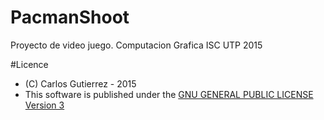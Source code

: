 # PacmanShoot
Proyecto de video juego. Computacion Grafica ISC UTP 2015

#Licence
* (C) Carlos Gutierrez - 2015
* This software is published under the [GNU GENERAL PUBLIC LICENSE Version 3](LICENSE)
